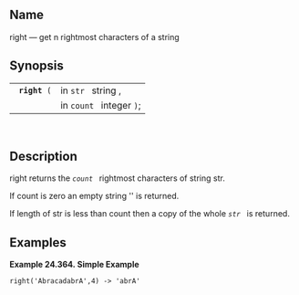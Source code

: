 <div id="fn_right" class="refentry">

<div class="titlepage">

</div>

<div class="refnamediv">

## Name

right — get n rightmost characters of a string

</div>

<div class="refsynopsisdiv">

## Synopsis

<div id="fsyn_right" class="funcsynopsis">

|                    |                          |
|--------------------|--------------------------|
| ` `**`right`**` (` | in `str ` string ,       |
|                    | in `count ` integer `)`; |

<div class="funcprototype-spacer">

 

</div>

</div>

</div>

<div id="desc_right" class="refsect1">

## Description

right returns the *`count `* rightmost characters of string str.

If count is zero an empty string '' is returned.

If length of str is less than count then a copy of the whole *`str `* is
returned.

</div>

<div id="examples_right" class="refsect1">

## Examples

<div id="ex_right_1" class="example">

**Example 24.364. Simple Example**

<div class="example-contents">

``` screen
right('AbracadabrA',4) -> 'abrA'
```

</div>

</div>

  

</div>

</div>
